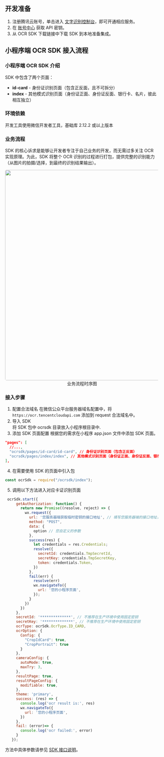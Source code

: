 ## 开发准备

1. 注册腾讯云账号，单击进入 [文字识别控制台](https://console.cloud.tencent.com/ocr/general)，即可开通相应服务。
2. 在 [账号中心](https://console.cloud.tencent.com/cam/capi) 获取 API 密钥。
3. 从 OCR SDK 下载链接中下载 SDK 到本地准备集成。

    

## 小程序端 OCR SDK 接入流程

### 小程序端 OCR SDK 介绍

SDK 中包含了两个页面：
- **id-card** - 身份证识别页面（包含正反面，且不可拆分）
- **index** - 其他模式识别页面（身份证正面、身份证反面、银行卡、名片，彼此相互独立）

### 环境依赖

开发工具使用微信开发者工具，基础库 2.12.2 或以上版本

### 业务流程

SDK 的核心诉求是能够让开发者专注于自己业务的开发，而无需过多关注 OCR 实现原理。为此，SDK 将整个 OCR 识别的过程进行打包，提供完整的识别能力（从图片的拍摄/选择，到最终的识别结果输出）。

<center>
    <img style="border-radius: 0.3125em;width: 690px" 
    src="https://main.qcloudimg.com/raw/33e4c9046b9869fa5120013282c8d7be.jpg">
    <br>
    <div>业务流程时序图</div>
</center>

### 接入步骤

1. 配置合法域名
在微信公众平台服务器域名配置中，将 `https://ocr.tencentcloudapi.com` 添加到 request 合法域名中。
2. 导入 SDK    
将 SDK 包中 ocrsdk 目录放入小程序根目录中.       
3. 添加 SDK 页面配置
根据您的需求在小程序 app.json 文件中添加 SDK 页面。
```json
"pages": [
  //...,
  "ocrsdk/pages/id-card/id-card", // 身份证识别页面（包含正反面）
  "ocrsdk/pages/index/index", // 其他模式识别页面（身份证正面、身份证反面、银行卡、名片，彼此相互独立）
],
```

4. 在需要使用 SDK 的页面中引入包
```javascript
const ocrSdk = require("/ocrsdk/index");
```
5. 调用以下方法进入对应卡证识别页面
```javascript
 ocrSdk.start({
     getAuthorization: function() {
       return new Promise((resolve, reject) => {
         wx.request({
           url: '您服务器端获取临时密钥的接口地址', // 填写您服务器端的接口地址，获取临时密钥
           method: "POST",
           data: {
             option // 您自定义的参数
           },
           success(res) {
             let credentials = res.Credentials;
             resolve({
               secretId: credentials.TmpSecretId,
               secretKey: credentials.TmpSecretKey,
               token: credentials.Token,
             })
           },
           fail(err) {
             resolve(err)
             wx.navigateTo({
               url: '您的小程序页面',
             });
           }
         })
       })
     },
     secretId: '**************', // 不推荐在生产环境中使用固定密钥
     secretKey: '**************', // 不推荐在生产环境中使用固定密钥
     ocrType: ocrSdk.OcrType.ID_CARD,
     ocrOption: {
       Config: {
         "CropIdCard": true,
         "CropPortrait": true
       }
     },
     cameraConfig: {
       autoMode: true,
       maxTry: 3,
     },
     resultPage: true,
     resultPageConfig: {
       modifiable: true,
     },
     theme: 'primary',
     success: (res) => {
       console.log('ocr result is:', res)
       wx.navigateTo({
         url: '您的小程序页面',
       })
     },
     fail: (error)=> {
       console.log('ocr failed:', error)
     }
   });
```
方法中具体参数请参见 [SDK 接口说明](https://cloud.tencent.com/document/product/866/49461)。
